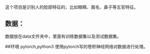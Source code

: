 这个项目是识别人的脸部特征的，比如眼睛、眉毛、鼻子等五官特征。

## 数据：
数据放在data文件夹中，里面有训练数据集以及测试数据集。

##环境
pytorch,python3
使用pytorch写的卷积神经网络对数据进行处理。
